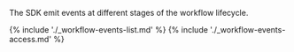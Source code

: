 The SDK emit events at different stages of the workflow lifecycle.

{% include './_workflow-events-list.md' %}
{% include './_workflow-events-access.md' %}
